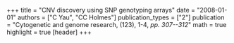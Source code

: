 +++
title = "CNV discovery using SNP genotyping arrays"
date = "2008-01-01"
authors = ["C Yau", "CC Holmes"]
publication_types = ["2"]
publication = "Cytogenetic and genome research, (123), 1-4, _pp. 307--312_"
math = true
highlight = true
[header]
+++
